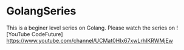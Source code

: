 # GolangSeries

This is a beginer level series on Golang. Please watch the series on ![YouTube CodeFuture] https://www.youtube.com/channel/UCMat0Hlx67xwLrhIKRWMjEw
